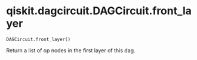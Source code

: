 # qiskit.dagcircuit.DAGCircuit.front\_layer

`DAGCircuit.front_layer()`

Return a list of op nodes in the first layer of this dag.
